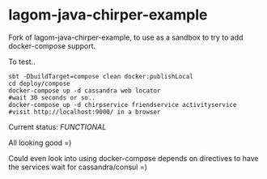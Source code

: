 # lagom-java-chirper-example
Fork of lagom-java-chirper-example, to use as a sandbox to try to add docker-compose support.

To test..
```
sbt -DbuildTarget=compose clean docker:publishLocal
cd deploy/compose
docker-compose up -d cassandra web locator
#wait 30 seconds or so..
docker-compose up -d chirpservice friendservice activityservice
#visit http://localhost:9000/ in a browser 
```

Current status: *FUNCTIONAL*

All looking good =)

Could even look into using docker-compose depends on directives to have the services wait for cassandra/consul =)



